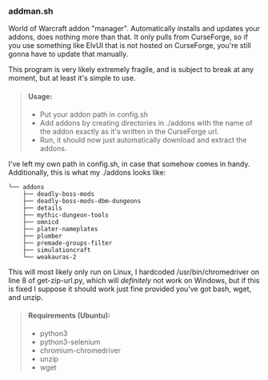 ### addman.sh
World of Warcraft addon "manager".
Automatically installs and updates your addons, does nothing more than that. It only pulls from CurseForge, so if you use something like ElvUI that is not hosted on CurseForge, you're still gonna have to update that manually.

This program is very likely extremely fragile, and is subject to break at any moment, but at least it's simple to use.


> #### Usage: 
> - Put your addon path in config.sh
> - Add addons by creating directories in ./addons with the name of the addon exactly as it's written in the CurseForge url.
> - Run, it should now just automatically download and extract the addons.

I've left my own path in config.sh, in case that somehow comes in handy.
Additionally, this is what my ./addons looks like:
```
└── addons
    ├── deadly-boss-mods
    ├── deadly-boss-mods-dbm-dungeons
    ├── details
    ├── mythic-dungeon-tools
    ├── omnicd
    ├── plater-nameplates
    ├── plumber
    ├── premade-groups-filter
    ├── simulationcraft
    └── weakauras-2
```

This will most likely only run on Linux, I hardcoded /usr/bin/chromedriver on line 8 of get-zip-url.py, which will *definitely* not work on Windows, but if this is fixed I suppose it should work just fine provided you've got bash, wget, and unzip.

> #### Requirements (Ubuntu):
> - python3
> - python3-selenium
> - chromium-chromedriver
> - unzip
> - wget